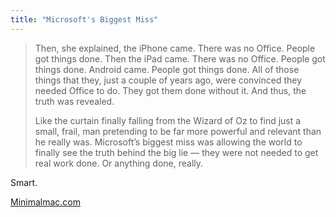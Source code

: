 ```yaml
---
title: "Microsoft's Biggest Miss"
---
```

<blockquote><p>
  Then, she explained, the iPhone came. There was no Office. People got things done. Then the iPad came. There was no Office. People got things done. Android came. People got things done. All of those things that they, just a couple of years ago, were convinced they needed Office to do. They got them done without it. And thus, the truth was revealed.</p>
<p>  Like the curtain finally falling from the Wizard of Oz to find just a small, frail, man pretending to be far more powerful and relevant than he really was. Microsoft’s biggest miss was allowing the world to finally see the truth behind the big lie — they were not needed to get real work done. Or anything done, really.
</p></blockquote>
<p>Smart.</p>
<p><a href="https://minimalmac.com/post/17758177061/microsofts-biggest-miss">Minimalmac.com</a></p>
